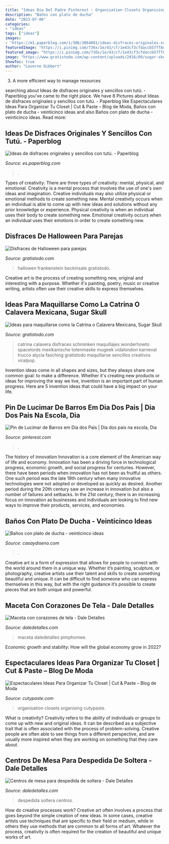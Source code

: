 ```yaml
---
title: "Ideas Dia Del Padre Pinterest : Organisation Closets Organising Cutypaste"
description: "Baños con plato de ducha"
date: "2023-07-06"
categories:
- "ideas"
tags: ["ideas"]
images:
- "https://m1.paperblog.com/i/306/3064881/ideas-disfraces-originales-sencillos-tutu-L-vlqj_8.jpeg"
featuredImage: "https://i.pinimg.com/736x/1e/43/cf/1e43cf3cfdaccb57ff8c60d884fbc10f.jpg"
featured_image: "https://i.pinimg.com/736x/1e/43/cf/1e43cf3cfdaccb57ff8c60d884fbc10f.jpg"
image: "https://www.gratistodo.com/wp-content/uploads/2016/09/sugar-skull-makeup-halloween.jpg"
ShowToc: true
author: "Laverne Dibbert"
---
```



3. A more efficient way to manage resources

	

		
searching about Ideas de disfraces originales y sencillos con tutú. - Paperblog you've came to the right place. We have 8 Pictures about Ideas de disfraces originales y sencillos con tutú. - Paperblog like Espectaculares Ideas Para Organizar Tu Closet | Cut &amp; Paste – Blog de Moda, Baños con plato de ducha - veinticinco ideas and also Baños con plato de ducha - veinticinco ideas. Read more:
		
    
## Ideas De Disfraces Originales Y Sencillos Con Tutú. - Paperblog

<img loading=lazy src="https://m1.paperblog.com/i/306/3064881/ideas-disfraces-originales-sencillos-tutu-L-vlqj_8.jpeg" onerror="this.onerror=null;this.src='https://tse1.mm.bing.net/th?id=OIP.BnUIxHJzXtNWP4yeb_8RgQHaLE&amp;pid=15.1';" alt="Ideas de disfraces originales y sencillos con tutú. - Paperblog">

_Source: es.paperblog.com_

>. 

	

Types of creativity: There are three types of creativity: mental, physical, and emotional.
Creativity is a mental process that involves the use of one's own ideas and imagination. Creative individuals may also utilize physical or emotional methods to create something new. Mental creativity occurs when an individual is able to come up with new ideas and solutions without any prior knowledge or experience. Physical creativity is when an individual uses their body to create something new. Emotional creativity occurs when an individual uses their emotions in order to create something new.

    
## Disfraces De Halloween Para Parejas

<img loading=lazy src="https://www.gratistodo.com/wp-content/uploads/2016/10/Disfraces-parejas-halloween-17.jpg" onerror="this.onerror=null;this.src='https://tse2.mm.bing.net/th?id=OIP.c_yzl0JIR4KJXZ-UZs3ocwHaLK&amp;pid=15.1';" alt="Disfraces de Halloween para parejas">

_Source: gratistodo.com_

>hallowen frankenstein beckinsale gratistodo. 

	

Creative art is the process of creating something new, original and interesting with a purpose. Whether it's painting, poetry, music or creative writing, artists often use their creative skills to express themselves.

    
## Ideas Para Maquillarse Como La Catrina O Calavera Mexicana, Sugar Skull

<img loading=lazy src="https://www.gratistodo.com/wp-content/uploads/2016/09/sugar-skull-makeup-halloween.jpg" onerror="this.onerror=null;this.src='https://tse3.mm.bing.net/th?id=OIP.BgisoMKIcUMknaOSotmlwAHaEK&amp;pid=15.1';" alt="Ideas para maquillarse como la Catrina o Calavera Mexicana, Sugar Skull">

_Source: gratistodo.com_

>catrina calavera disfraces schminken maquillajes wonderhowto spacelords mexikanische totenmaske mugeek vidalondon karneval trucco alycia fasching gratistodo maquillarse sencillos creativos viralpop. 

	

Invention ideas come in all shapes and sizes, but they always share one common goal: to make a difference. Whether it's creating new products or ideas for improving the way we live, invention is an important part of human progress. Here are 5 invention ideas that could have a big impact on your life.

    
## Pin De Lucimar De Barros Em Dia Dos Pais | Dia Dos Pais Na Escola, Dia

<img loading=lazy src="https://i.pinimg.com/736x/1e/43/cf/1e43cf3cfdaccb57ff8c60d884fbc10f.jpg" onerror="this.onerror=null;this.src='https://tse4.mm.bing.net/th?id=OIP.jeRJWhOxfEgN8kiK5FnfzQHaJ4&amp;pid=15.1';" alt="Pin de Lucimar de Barros em Dia dos Pais | Dia dos pais na escola, Dia">

_Source: pinterest.com_

>. 

	

The history of innovation
Innovation is a core element of the American way of life and economy. Innovation has been a driving force in technological progress, economic growth, and social progress for centuries. However, there have been periods when innovation has not been as fruitful as others. One such period was the late 19th century when many innovative technologies were not adopted or developed as quickly as desired. Another period during the 20th century saw an increase in innovation but also a number of failures and setbacks. In the 21st century, there is an increasing focus on innovation as businesses and individuals are looking to find new ways to improve their products, services, and economies.

    
## Baños Con Plato De Ducha - Veinticinco Ideas

<img loading=lazy src="https://casaydiseno.com/wp-content/uploads/2015/07/ducha-piedra-baño-pequeño.jpg" onerror="this.onerror=null;this.src='https://tse4.mm.bing.net/th?id=OIP.uKK1CzQQ8Ft-vg4vbiFOyQHaJ3&amp;pid=15.1';" alt="Baños con plato de ducha - veinticinco ideas">

_Source: casaydiseno.com_

>. 

	

Creative art is a form of expression that allows for people to connect with the world around them in a unique way. Whether it’s painting, sculpture, or photography, creative artists use their talent and skills to create something beautiful and unique. It can be difficult to find someone who can express themselves in this way, but with the right guidance it’s possible to create pieces that are both unique and powerful.

    
## Maceta Con Corazones De Tela - Dale Detalles

<img loading=lazy src="https://i2.wp.com/www.daledetalles.com/wp-content/uploads/2014/02/macetasconcorazones.jpg" onerror="this.onerror=null;this.src='https://tse2.mm.bing.net/th?id=OIP.idKR3YYVdkP4Y2OJkMs8wAHaJ4&amp;pid=15.1';" alt="Maceta con corazones de tela - Dale Detalles">

_Source: daledetalles.com_

>maceta daledetalles pimphomee. 

	

Economic growth and stability: How will the global economy grow in 2022?
 

    
## Espectaculares Ideas Para Organizar Tu Closet | Cut &amp; Paste – Blog De Moda

<img loading=lazy src="https://www.cutypaste.com/wp-content/uploads/2015/01/main.original.585x0-44.jpg" onerror="this.onerror=null;this.src='https://tse3.mm.bing.net/th?id=OIP.587wHW16llAjnXDXA55VBQHaIa&amp;pid=15.1';" alt="Espectaculares Ideas Para Organizar Tu Closet | Cut &amp; Paste – Blog de Moda">

_Source: cutypaste.com_

>organisation closets organising cutypaste. 

	

What is creativity?
Creativity refers to the ability of individuals or groups to come up with new and original ideas. It can be described as a subjective trait that is often associated with the process of problem-solving. Creative people are often able to see things from a different perspective, and are usually more inspired when they are working on something that they care about.

    
## Centros De Mesa Para Despedida De Soltera - Dale Detalles

<img loading=lazy src="https://i2.wp.com/www.daledetalles.com/wp-content/uploads/2016/07/centro-de-mesa-para-despedida-de-soltera8.jpg" onerror="this.onerror=null;this.src='https://tse2.mm.bing.net/th?id=OIP.KzyxxjBWcaO3ara7y270YgHaMf&amp;pid=15.1';" alt="Centros de mesa para despedida de soltera - Dale Detalles">

_Source: daledetalles.com_

>despedida soltera centros. 

	

How do creative processes work?
Creative art often involves a process that goes beyond the simple creation of new ideas. In some cases, creative artists use techniques that are specific to their field or medium, while in others they use methods that are common to all forms of art. Whatever the process, creativity is often required for the creation of beautiful and unique works of art.

